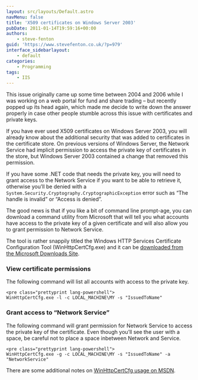 ```yaml
---
layout: src/layouts/Default.astro
navMenu: false
title: 'X509 certificates on Windows Server 2003'
pubDate: 2011-01-14T19:59:16+00:00
authors:
    - steve-fenton
guid: 'https://www.stevefenton.co.uk/?p=979'
interface_sidebarlayout:
    - default
categories:
    - Programming
tags:
    - IIS
---
```


This issue originally came up some time between 2004 and 2006 while I was working on a web portal for fund and share trading – but recently popped up its head again, which made me decide to write down the answer properly in case other people stumble across this issue with certificates and private keys.

If you have ever used X509 certificates on Windows Server 2003, you will already know about the additional security that was added to certificates in the certificate store. On previous versions of Windows Server, the Network Service had implicit permission to access the private key of certificates in the store, but Windows Server 2003 contained a change that removed this permission.

If you have some .NET code that needs the private key, you will need to grant access to the Network Service if you want to be able to retrieve it, otherwise you’ll be denied with a `System.Security.Cryptography.CryptographicException` error such as “The handle is invalid” or “Access is denied”.

The good news is that if you like a bit of command line prompt-age, you can download a command utility from Microsoft that will tell you what accounts have access to the private key of a given certificate and will also allow you to grant permission to Network Service.

The tool is rather snappily titled the Windows HTTP Services Certificate Configuration Tool (WinHttpCertCfg.exe) and it can be [downloaded from the Microsoft Downloads Site](http://www.microsoft.com/downloads/en/details.aspx?familyid=c42e27ac-3409-40e9-8667-c748e422833f&displaylang=en).

### View certificate permissions

The following command will list all accounts with access to the private key.

```
<pre class="prettyprint lang-powershell">
WinHttpCertCfg.exe -l -c LOCAL_MACHINE\MY -s "IssuedToName"
```
### Grant access to “Network Service”

The following command will grant permission for Network Service to access the private key of the certificate. Even though you’ll see the user with a space, be careful not to place a space inbetween Network and Service.

```
<pre class="prettyprint lang-powershell">
WinHttpCertCfg.exe -g -c LOCAL_MACHINE\MY -s "IssuedToName" -a "NetworkService"
```
There are some additional notes on [WinHttpCertCfg usage on MSDN](http://msdn.microsoft.com/en-us/library/aa384088%28v=vs.85%29.aspx).